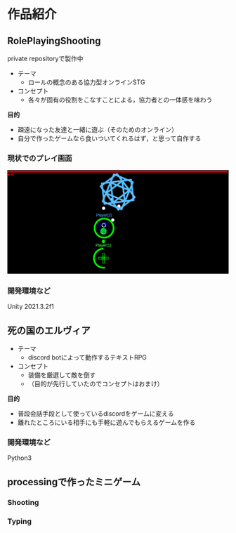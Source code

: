# 作品紹介

## RolePlayingShooting
private repositoryで製作中

- テーマ
  - ロールの概念のある協力型オンラインSTG
- コンセプト
  - 各々が固有の役割をこなすことによる，協力者との一体感を味わう

**目的**
- 疎遠になった友達と一緒に遊ぶ（そのためのオンライン）
- 自分で作ったゲームなら食いついてくれるはず，と思って自作する

### 現状でのプレイ画面
<!-- ![stack1](image/) -->
![healerShot](image/healerShot.png)

### 開発環境など
Unity 2021.3.2f1

## 死の国のエルヴィア
- テーマ
  - discord botによって動作するテキストRPG
- コンセプト
  - 装備を厳選して敵を倒す
  - （目的が先行していたのでコンセプトはおまけ）

**目的**
- 普段会話手段として使っているdiscordをゲームに変える
- 離れたところにいる相手にも手軽に遊んでもらえるゲームを作る

### 開発環境など
Python3

## processingで作ったミニゲーム

### Shooting

### Typing


<!--
**iChi412/iChi412** is a ✨ _special_ ✨ repository because its `README.md` (this file) appears on your GitHub profile.

Here are some ideas to get you started:

- 🔭 I’m currently working on ...
- 🌱 I’m currently learning ...
- 👯 I’m looking to collaborate on ...
- 🤔 I’m looking for help with ...
- 💬 Ask me about ...
- 📫 How to reach me: ...
- 😄 Pronouns: ...
- ⚡ Fun fact: ...
-->
